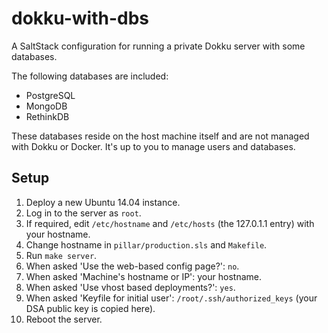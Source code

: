 # dokku-with-dbs

A SaltStack configuration for running a private Dokku server with some databases.

The following databases are included:

- PostgreSQL
- MongoDB
- RethinkDB

These databases reside on the host machine itself and are not managed with Dokku
or Docker. It's up to you to manage users and databases.

Setup
-----

1.  Deploy a new Ubuntu 14.04 instance.
2.  Log in to the server as `root`.
3.  If required, edit `/etc/hostname` and `/etc/hosts` (the 127.0.1.1 entry) with your hostname.
4.  Change hostname in `pillar/production.sls` and `Makefile`.
5.  Run `make server`.
6.  When asked 'Use the web-based config page?': `no`.
7.  When asked 'Machine's hostname or IP': your hostname.
8.  When asked 'Use vhost based deployments?': `yes`.
9.  When asked 'Keyfile for initial user': `/root/.ssh/authorized_keys` (your DSA public key is copied here).
10. Reboot the server.
